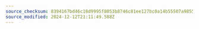 ```yaml
---
source_checksum: 8394167bd46c18d9995f8053b8746c81ee127bc8a14b55507a98556a3f8f6a77
source_modified: 2024-12-12T21:11:49.588Z
---
```


